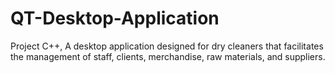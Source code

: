 # QT-Desktop-Application
Project C++, A desktop application designed for dry cleaners that facilitates the management of staff, clients, merchandise, raw materials, and suppliers.
